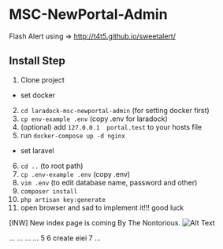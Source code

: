 # MSC-NewPortal-Admin

Flash Alert using => http://t4t5.github.io/sweetalert/


Install Step
-
1. Clone project
- set docker
2. ```cd laradock-msc-newportal-admin``` (for setting docker first)
3. ```cp env-example .env``` (copy .env for laradock)
4. (optional) add ```127.0.0.1  portal.test``` to your hosts file
5. run ```docker-compose up -d nginx```
- set laravel
6. `cd ..` (to root path)
7. `cp .env-example .env` (copy .env)
8. `vim .env` (to edit database name, password and other)
9. `composer install`
10. `php artisan key:generate`
11. open browser and sad to implement it!!! good luck

[INW]
New index page is coming By The Nontorious. 
![Alt Text](https://media.giphy.com/media/AWJy0ZcCJmILe/giphy.gif)

...
...
...
...
5
6 create eiei
7 ...
